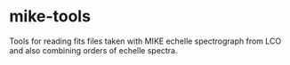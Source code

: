 # mike-tools
Tools for reading fits files taken with MIKE echelle spectrograph from LCO and also combining orders of echelle spectra.
